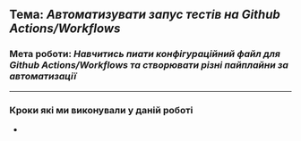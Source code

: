 ## Тема: _Автоматизувати запус тестів на Github Actions/Workflows_
### Мета роботи: _Навчитись пиати конфігураційний файл для Github Actions/Workflows та створювати різні пайплайни за автоматизації_

---
### Кроки які ми виконували у даній роботі
-  

